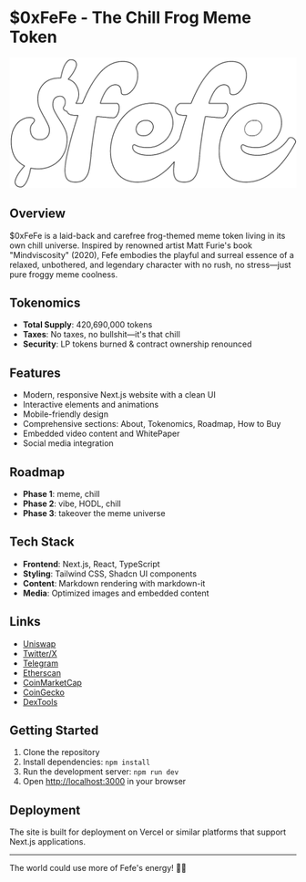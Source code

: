 # $0xFeFe - The Chill Frog Meme Token

![Fefe Logo](/public/fefe_stroke.png)

## Overview

$0xFeFe is a laid-back and carefree frog-themed meme token living in its own chill universe. Inspired by renowned artist Matt Furie's book "Mindviscosity" (2020), Fefe embodies the playful and surreal essence of a relaxed, unbothered, and legendary character with no rush, no stress—just pure froggy meme coolness.

## Tokenomics

- **Total Supply**: 420,690,000 tokens
- **Taxes**: No taxes, no bullshit—it's that chill
- **Security**: LP tokens burned & contract ownership renounced

## Features

- Modern, responsive Next.js website with a clean UI
- Interactive elements and animations
- Mobile-friendly design
- Comprehensive sections: About, Tokenomics, Roadmap, How to Buy
- Embedded video content and WhitePaper
- Social media integration

## Roadmap

- **Phase 1**: meme, chill
- **Phase 2**: vibe, HODL, chill
- **Phase 3**: takeover the meme universe

## Tech Stack

- **Frontend**: Next.js, React, TypeScript
- **Styling**: Tailwind CSS, Shadcn UI components
- **Content**: Markdown rendering with markdown-it
- **Media**: Optimized images and embedded content

## Links

- [Uniswap](https://app.uniswap.org/swap)
- [Twitter/X](https://x.com)
- [Telegram](https://t.me)
- [Etherscan](https://etherscan.io)
- [CoinMarketCap](https://coinmarketcap.com)
- [CoinGecko](https://coingecko.com)
- [DexTools](https://www.dextools.io)

## Getting Started

1. Clone the repository
2. Install dependencies: `npm install`
3. Run the development server: `npm run dev`
4. Open [http://localhost:3000](http://localhost:3000) in your browser

## Deployment

The site is built for deployment on Vercel or similar platforms that support Next.js applications.

---

The world could use more of Fefe's energy! 🐸✨
